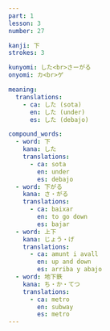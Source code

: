 ```yaml
---
part: 1
lesson: 3
number: 27

kanji: 下
strokes: 3

kunyomi: した<br>さーがる
onyomi: カ<br>ゲ

meaning:
  translations:
    - ca: した (sota)
      en: した (under)
      es: した (debajo)

compound_words:
  - word: 下
    kana: した
    translations:
      - ca: sota
        en: under
        es: debajo
  - word: 下がる
    kana: さ・がる
    translations:
      - ca: baixar
        en: to go down
        es: bajar
  - word: 上下
    kana: じょう・げ
    translations:
      - ca: amunt i avall
        en: up and down
        es: arriba y abajo
  - word: 地下鉄
    kana: ち・か・てつ
    translations:
      - ca: metro
        en: subway
        es: metro
---
```

